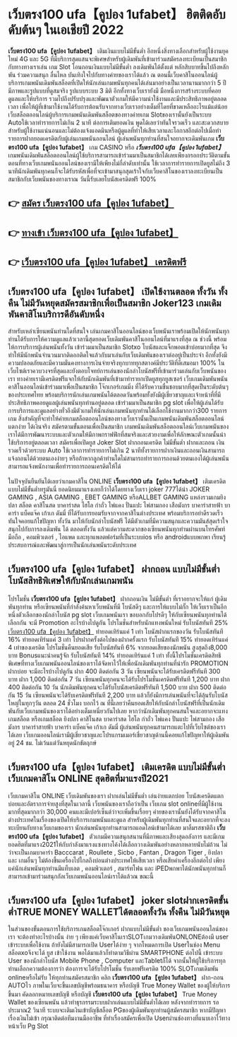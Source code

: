 # เว็บตรง100 ufa【คูปอง 1ufabet】  ฮิตติดอับดับต้นๆ ในเอเชียปี 2022

**เว็บตรง100 ufa【คูปอง 1ufabet】** เติมเงินแบบไม่มีขั้นต่ำ  อีกหนึ่งสิ่งทางเลือกสำหรับผู้ใช้งานยุคใหม่ 4G และ 5G ที่มีบริการสุดแสนจะพิเศษสำหรับผู้เดิมพันที่เข้ามาร่วมสมัครลงทะเบียนเป็นสมาชิกกับทางทางเราเล่น เกม Slot  โอนถอนเงินแบบไม่มีขั้นต่ำ ลงเดิมพันได้ตั้งแต่ หลักสิบบาทขึ้นไปถึงหลักพัน ร่วมความสนุก ลื่นไหล บันเทิงใจไปกับทางค่ายของเราได้แล้ว ณ ตอนนี้เว็บคาสิโนออนไลน์ผู้บริการเกมพนันเดิมพันสล็อตที่เปิดให้นักเล่นเกมพนันทุกคนได้เล่นมาอย่างเป็นเวลานานมากกว่า 5 ปี มีภาพและรูปแบบที่ดูสมจริง รูปแบบระบบ 3 มิติ
อีกทั้งทางเว็บเรายังมี มือหนึ่งการสร้างระบบที่คอยดูแลและให้บริการ  รวมไปถึงปรับปรุงและพัฒนาตัวเกมให้มีความน่าใช้งานและมีประสิทธิภาพอยู่ตลอดเวลา เพื่อให้ผู้ที่เข้ามาใช้งานได้รับการต้อนรับจากทางเว็บเราอย่างเต็มที่โดยที่ขาดเหลืออะไรแม้แต่น้อย เว็บสล็อตออนไลน์ผู้บริการเกมพนันเดิมพันสล็อตของทางค่ายเกม Slotของเรานั้นยังเป็นระบบ Autoใช้เวลาทำรายการไม่เกิน 2 นาที ต่อการเติมยอดเงิน พูดได้เลยว่าทันใจรวดเร็ว และสะดวกสบายสำหรับผู้ใช้งานแน่นอนและไม่ต้องแจ้งแอดมินหรือผู้ดูแลที่ทำให้เสียเวลาและโอกาสอีกต่อไปเมื่อทำรายการฝากยอดเครดิตกับผู้เล่นเกมพนันออนไลน์
ผู้เล่นพนันทุกท่านที่สนใจอยากจะเดิมพันเกม **เว็บตรง100 ufa【คูปอง 1ufabet】** เกม CASINO  หรือ ***เว็บตรง100 ufa【คูปอง 1ufabet】*** เกมพนันเดิมพันสล็อตออนไลน์ผู้ใช้บริการสามารถเข้าร่วมมาเป็นสมาชิกได้เลยเพียงกรอกประวัติตามขั้นตอนที่ทางเว็บเกมพนันออนไลน์ของเรามีให้เพียงไม่กี่ลำดับเท่านั้น ใช้เวลาการทำรายการเปิดยูสไม่ถึง 3 นาทีนักเดิมพันทุกคนก็จะได้รับรหัสเพื่อที่จะเข้ามาสนุกสุดเร้าใจกับเว็บคาสิโนของเราลงทะเบียนเป็นสมาชิกกับเว็บพนันของทางเราณ วันนี้รับเลยโบนัสเครดิตฟรี 100%

## 👉 [สมัคร เว็บตรง100 ufa【คูปอง 1ufabet】](https://archa888.com/)
## 👉 [ทางเข้า เว็บตรง100 ufa【คูปอง 1ufabet】](https://archa888.com/)
## 👉 [เว็บตรง100 ufa【คูปอง 1ufabet】 เครดิตฟรี](https://archa888.com/)

## เว็บตรง100 ufa【คูปอง 1ufabet】 เปิดใช้งานตลอด ทั้งวัน ทั้งคืน ไม่มีวันหยุดสมัครสมาชิกเพื่อเป็นสมาชิก Joker123 เกมเดิมพันคาสิโนบริการดีอันดับหนึ่ง

สำหรับเหล่าเซียนพนันท่านใดที่สนใจ เล่นเกมคาสิโนออนไลน์ของเว็บพนันเราพร้อมเปิดให้นักพนันทุกท่านได้รับการให้ความดูแลแล้วเวลานี้สุดยอดเว็บเดิมพันคาสิโนออนไลน์ที่มาแรงที่สุด ณ ช่วงนี้ พร้อมให้การบริการผู้เล่นพนันทั้งวัน เข้าร่วมมาเป็นสมาชิก Slotxo โบนัสและแจ็กพอตเข้าบ่อยมากที่สุด จึงทำให้มีนักพนันจำนวนมากติดอกติดใจแล้วกับมาเล่นกับเว็บเดิมพันของเราต่ออยู่เป็นประจำ อีกทั้งยังมีความปลอดภัยและมีความมั่นคงทางการเงินจ่ายจริงทุกบาททุกสตางค์มีประวัติที่ดีเสมอมา 100% ในเว็บไซต์เราควบวงจรที่สุดและยังตอบโจทย์การเล่นของนักล่าโบนัสฟรีที่เข้ามาร่วมเล่นกับเว็บพนันของเรา
ทางค่ายเรามีเครดิตฟรีแจกให้กับนักเดิมพันที่เข้ามาทำรายกเปิดยูสทุกยูสเซอร์ เว็บเกมเดิมพันพนันคาสิโนออนไลน์เข้าร่วมมาเพื่อเป็นสมาชิก โจ๊กเกอร์เกมมิ่ง ที่ได้รับความชื่นชอบมากที่สุดเป็นระดับต้นๆของประเทศไทย พร้อมบริการนักเล่นเกมพนันได้ตลอดวันพร้อมทั้งยังมีผู้เชี่ยวชาญและเจ้าหน้าที่ที่มีประสิทธิภาพคอยดูแลผู้เล่นพนันทุกท่านอยู่ตลอด เข้าร่วมมาเป็นสมาชิก pg slot เพื่อให้ผู้เล่นได้รับการบริการและดูแลอย่างทั่วถึงมีตัวเกมให้นักเล่นเกมพนันทุกท่านได้เลือกใช้งานมากกว่า300 รายการเกม
สิ่งสำคัญที่จะทำให้ค่ายเกมสล็อตออนไลน์ของทางเว็บเรานั้นเป็นเกมพนันเดิมพันสล็อตออนไลน์แตกง่าย ได้เงินจริง สมัครตามขั้นตอนเพื่อเป็นสมาชิก  เกมพนันเดิมพันสล็อตออนไลน์เว็บเกมพนันของเราได้มีการพัฒนาระบบและตัวเกมให้มีภาพกราฟฟิกที่สมจริงและสวยงามเพื่อให้ลักษณะตัวเกมนั้นน่าใช้บริการอยู่ตลอดเวลา สมัครเพื่อเปิดยูส Joker Slot ฝากถอนเครดิต ไม่มีขั้นต่ำ ฝากและถอน เงินรวดเร็วด้วยระบบ Auto ใช้เวลาการทำรายการไม่เกิน 2 นาทีทั้งรายการฝากเงินและถอนเงินสามารถแจ้งถอนได้ด้วยตนเองง่ายๆ หรือถ้าหากลูกค้าท่านใดไม่สามารถทำรายการถอนด้วยตนเองได้ผู้เล่นพนันสามารถแจ้งพนักงานเพื่อทำรายการถอนเครดิตให้ได้

ในปัจจุบันยืนยันได้เลยว่าเกมคาสิโน ONLINE **เว็บตรง100 ufa【คูปอง 1ufabet】** เติมเครดิต แบบไม่มีขั้นต่ำทรูมันนี่ ยอดนิยมมาแรงเลยก็ว่าได้โดยทางเว็บเรา joker 777ได้นำ JOKER GAMING , ASIA GAMING , EBET GAMING หรือALLBET GAMING แหล่งรวมเกมยิงปลา สล็อต คาสิโนสด บาคาร่าสด ไฮโล กำถั่ว ไพ่แคง ปั่นแปะ ไพ่สามกอง เสือมังกร บาคาร่าสายฟ้า บาคาร่า แบ็คแจ๊ค เก้าเก ดัมมี่ ที่ได้รับการยอมรับจากจากคาสิโนต่างประเทศ พร้อมบริการอย่าดีรวดเร็วทันใจคอยแก้ไขปัญหา ทั้งวัน มาให้กับนักล่าโบนัสฟรี ได้มีตัวเกมที่มีความสนุกและความมันส์สุดเร้าใจสนุกไปกับการลงเดิมพัน ได้ ตลอดทั้งวัน แล้วแต่ความสะดวกของเซียนพนันทุกท่านผ่านบนโทรศัพท์มือถือ , คอมพิวเตอร์ , ไอแพด และทุกแพลตฟอร์มที่เป็นระบบios หรือ androidแบบพกพา เรียนรู้ประสบการณ์และพัฒนาสู่การเป็นนักเล่นพนันระดับประเทศ

## เว็บตรง100 ufa【คูปอง 1ufabet】 ฝากถอน แบบไม่มีขั้นต่ำ โบนัสสิทธิพิเศษให้กับนักเล่นเกมพนัน

โปรโมชั่น **เว็บตรง100 ufa【คูปอง 1ufabet】** ฝากถอนเงิน ไม่มีขั้นต่ำ ที่เราอยากจะให้แก่  ผู้เดิมพันทุกท่าน หรือเซียนพนันที่กำลังค้นหาเว็บพนันที่มี โบนัสดีๆ และการให้แบบไม่กั๊ก ให้เว็บเราเป็นอีกหนึ่งตัวเลือกของนักล่าโบนัส pg slot เว็บเกมพนันเรา ขอบอกกับโปรดีๆ ให้กับเซียนพนันทุกท่านได้เลือกกัน จะมี Promotion อะไรบ้างไปดูกัน
โปรโมชั่นสำหรับนักแทงพนันใหม่ รับโบนัสทันที 25% [เว็บตรง100 ufa【คูปอง 1ufabet】](https://archa888.com/) ทำยอดเทิร์นแค่ 1 เท่า
โบนัสฝากแรกของวัน รับโบนัสทันที 16% ทำยอดเทิร์นแค่ 3 เท่า
โปรฝากครั้งต่อไปของฝากครั้งแรก รับโบนัสทันที 15% ทำยอดเทิร์นแค่ 4 เท่าของเครดิต
โปรโมชั่นคืนยอดเสีย รับโบนัสทันที 6% จากยอดเสียของนักพนัน สูงสุดถึง8,000 บาท
Bonusแนะนำคนรู้จัก รับโบนัสทันที 14% ทำยอดเทิร์นแค่ 1 เท่า
ทั้งนี้โปรโมชั่นเครดิตสิทธิพิเศษที่ทางเว็บเกมพนันออนไลน์ของเราได้จัดหาไว้ให้เพื่อนักเดิมพันทุกท่านที่น่ารัก  PROMOTION ฝากบ่อย จะมีอะไรบ้างไปดูกัน
ฝาก 400 ติดต่อกัน 3 วัน เซียนพนันจะได้รับเครดิตฟรีทันที 300 บาท
ฝาก 1,000 ติดต่อกัน 7 วัน เซียนพนันทุกคนจะได้รับโปรโมชั่นเครดิตฟรีทันที 1,200 บาท
ฝาก 400 ติดต่อกัน 10 วัน นักเดิมพันทุกคนจะได้รับโบนัสเครดิตฟรีทันที 1,500 บาท
ฝาก 500 ติดต่อกัน 15 วัน เซียนพนันจะได้รับเครดิตฟรีทันที 2,200 บาท
แล้วก็ยังมีการเล่นพนันที่จะได้ลุ้นรับโบนัสใหญ่ในทุกๆวัน ตลอด 24 ชั่วโมง บอกไว้ ณ ที่นี้เลยว่าคืนยอดเสียให้กับนักล่าโบนัสฟรีที่เป็นนักเดิมพันกับเว็บเกมพนันของเราได้อย่างเต็มเหนี่ยวกันไปเลย หากว่านักเดิมพันทุกคนสนใจและอยากจะแทง เกมสล็อต หรือเกมสล็อต ยิงปลา คาสิโนสด บาคาร่าสด ไฮโล กำถั่ว ไพ่แคง ปั่นแปะ ไพ่สามกอง เสือมังกร บาคาร่าสายฟ้า บาคาร่า แบ็คแจ๊ค เก้าเก ดัมมี่ ผู้เล่นพนันทุกคนสามารถแตะไปที่เว็บไซต์ของเราได้เลย เว็บเกมออนไลน์เรามีผู้เชี่ยวชาญและโปรแกรมเมอร์เชี่ยวชาญด้านนี้คอยแก้ไขปัญหาให้ผู้เดิมพันอยู่ 24 ชม. ไม่เว้นแต่วันหยุดนักขัตฤกษ์

## เว็บตรง100 ufa【คูปอง 1ufabet】 เติมเครดิต แบบไม่มีขั้นต่ำ  เว็บเกมคาสิโน ONLINE สุดฮิตที่มาแรงปี2021

เว็บเกมคาสิโน ONLINE เว็บเดิมพันของเรา ฝากเล่นไม่มีขั้นต่ำ เล่นง่ายแตกบ่อย โบนัสเครดิตแตกบ่อยและอัตราการจ่ายสูงที่สุดในเวลานี้ เว็บพนันของเราถือว่าเป็น เว็บเกม slot onlineที่มีผู้ใช้งานมากที่สุดมากกว่า 30,000 คนและมีเปอร์เซ็นต์ว่าจะเพิ่มขึ้นเรื่อยๆ ค่ายของเรานั้นยังได้รับจากคาสิโนต่างประเทศในเรื่องของเปิดให้บริการเกมพนันและดูแล สำหรับผู้เดิมพันทุกท่านที่สนใจและอยากที่จะลงทะเบียนกับทางเว็บเกมของเรา นักเล่นพนันทุกท่านสามารถแอดไลน์เข้ามาได้เลย
	มาลิ้มรสชาติถึง **เว็บตรง100 ufa【คูปอง 1ufabet】** ตัวเกมมีความสนุกสนานที่มีภาพและเสียงสุดอลังการ และมีเกมยอดฮิตที่มาแรง2021ให้กับกำลังมาแรงแซงทางโค้งได้เลือกวางเดิมพันอย่างหลากหลายนับไม่ถ้วน  ไม่ว่าจะเป็นเกมบาคาร่า Bacccarat , Roullete , Sicbo , Fantan , Dragon Tiger , ยิงปลา และ เกมอื่นๆ ไม่ต้องขึ้นเครื่องไปไกลถึงบ่อนต่างประเทศให้เสียเวลา หรือเสียค่าเครื่องอีกต่อไป เพียงแค่นักเล่นพนันทุกท่านมีแท็บเลต , คอมพิวเตอร์ , สมาร์ทโฟน และ iPEDพกพาได้นักพนันทุกท่านก็สามารถเข้ามาร่วมสนุกกัลเว็บเกมพนันออนไลน์เราได้แล้วณ ขณะนี้

## เว็บตรง100 ufa【คูปอง 1ufabet】 joker slotฝากเครดิตขั้นต่ำTRUE MONEY WALLETได้ตลอดทั้งวัน ทั้งคืน ไม่มีวันหยุด

ในส่วนของขั้นตอนการใช้บริการเกมสล็อตโจ๊กเกอร์ ฝากแบบไม่มีขั้นต่ำ ของเว็บเกมพนันออนไลน์ของเรา จะต้องทำอะไรบ้างนั้น ง่าย ๆ เพียงแค่เว็บคาสิโนเราSLOTเกมวางเดิมพันONLONEต้องมี user เข้าระบบเพื่อใช้งาน ถ้ายังไม่มีสามารถเปิด Userได้ง่าย ๆ จากโหมดการเปิด Userในช่อง Menu สล็อตxoจึงจะได้ ยูส เข้าใช้งาน พอได้มาแล้วก็ทำตามวิธีผ่าน SMARTPHONE ต่อไปนี้
เข้าระบบ User  ของนักล่าโบนัส Mobile Phone , Computer และTabletก็ได้
จากนั้นให้ผู้ใช้บริการทุกท่านเลือกความต้องการว่า ต้องการจะได้รับโปรโมชั่น รับเลยฟรีเครดิต 100% SLOTเกมเดิมพัน onlineหรือไม่รับ
ให้ทุกท่านสมัครสมาชิก คลิก **เว็บตรง100 ufa【คูปอง 1ufabet】** ฝาก-ถอน AUTOไว ภาพในเว็บจะขึ้นเลขบัญชีพร้อมธนาคาร หรือบัญชี True Money Wallet ของผู้ให้บริการขึ้นมา
คัดลอกหมายเลขบัญชี หรือบัญชี **เว็บตรง100 ufa【คูปอง 1ufabet】** True Money Wallet ของเซียนพนัน แล้วทำธุรกรรมระบบฝากเล่นแบบไม่มีขั้นต่ำได้เลย
หลังจากทำรายการ รอประมาณ2 วินาที ระบบจะเติมเงินเข้าบัญชีสล็อต PGของผู้เดิมพันทุกท่านผู้สมัครสมาชิก
หากมีปัญหาเรื่องเงินไม่เข้า กรุณาติดต่อทีมงานมืออาชีพ ที่ทำเรื่องสมัครเพื่อเปิด Userผ่านช่องทางที่แนบเอาไว้ทางหน้าเว็บ Pg Slot


